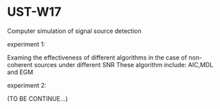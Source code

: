 # UST-W17
Computer simulation of signal source detection
 
experiment 1:

Examing the effectiveness of different algorithms in the case of non-coherent sources under different SNR 
These algorithm include: AIC,MDL and EGM


experiment 2:

(TO BE CONTINUE...) 
